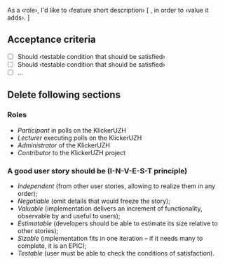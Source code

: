 As a ‹role›, I'd like to ‹feature short description› [ , in order to ‹value it adds›. ]

## Acceptance criteria

- [ ] Should ‹testable condition that should be satisfied›
- [ ] Should ‹testable condition that should be satisfied›
- [ ] …

## Delete following sections

### Roles

* _Participant_ in polls on the KlickerUZH
* _Lecturer_ executing polls on the KlickerUZH
* _Administrator_ of the KlickerUZH
* _Contributor_ to the KlickerUZH project

### A good user story should be (I-N-V-E-S-T principle)

* _Independent_ (from other user stories, allowing to realize them in any order);
* _Negotiable_ (omit details that would freeze the story);
* _Valuable_ (implementation delivers an increment of functionality, observable by and useful to users);
* _Estimatable_ (developers should be able to estimate its size relative to other stories);
* _Sizable_ (implementation fits in one iteration – if it needs many to complete, it is an EPIC);
* _Testable_ (user must be able to check the conditions of satisfaction).
